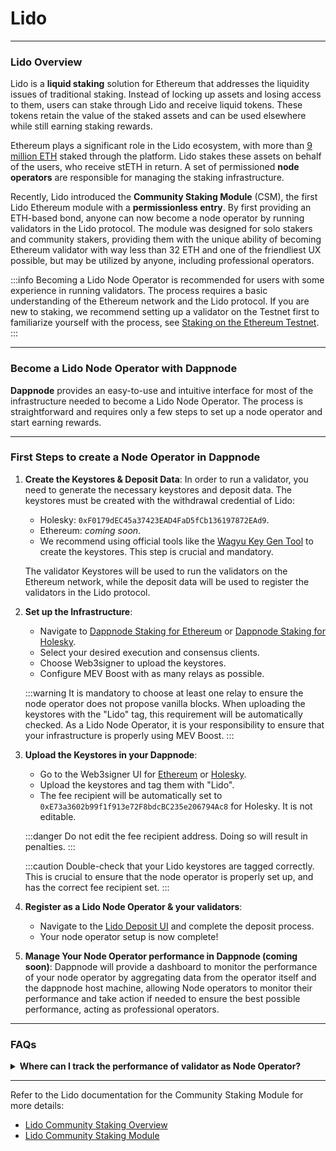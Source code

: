 # Lido

---

### **Lido Overview**

Lido is a **liquid staking** solution for Ethereum that addresses the liquidity issues of traditional staking. Instead of locking up assets and losing access to them, users can stake through Lido and receive liquid tokens. These tokens retain the value of the staked assets and can be used elsewhere while still earning staking rewards.

Ethereum plays a significant role in the Lido ecosystem, with more than [9 million ETH](https://lido.fi/ethereum) staked through the platform. Lido stakes these assets on behalf of the users, who receive stETH in return. A set of permissioned **node operators** are responsible for managing the staking infrastructure.

Recently, Lido introduced the **Community Staking Module** (CSM), the first Lido Ethereum module with a **permissionless entry**. By first providing an ETH-based bond, anyone can now become a node operator by running validators in the Lido protocol. The module was designed for solo stakers and community stakers, providing them with the unique ability of becoming Ethereum validator with way less than 32 ETH and one of the friendliest UX possible, but may be utilized by anyone, including professional operators.

:::info
Becoming a Lido Node Operator is recommended for users with some experience in running validators. The process requires a basic understanding of the Ethereum network and the Lido protocol. If you are new to staking, we recommend setting up a validator on the Testnet first to familiarize yourself with the process, see [Staking on the Ethereum Testnet](/docs/user/staking/ethereum/solo/holesky.md).
:::

---

### **Become a Lido Node Operator with Dappnode**

**Dappnode** provides an easy-to-use and intuitive interface for most of the infrastructure needed to become a Lido Node Operator. The process is straightforward and requires only a few steps to set up a node operator and start earning rewards.

---

<!-- ---

### **Package Key Features**

- **DAO Governance**: Governed by a DAO to ensure decentralization and security.
- **Community Staking Module**: Enables the community to participate as node operators staking on behalf of the DAO with way less than the 32 ETH required for solo staking.

--- -->

### **First Steps to create a Node Operator in Dappnode**

1. **Create the Keystores & Deposit Data**: In order to run a validator, you need to generate the necessary keystores and deposit data. The keystores must be created with the withdrawal credential of Lido:

   - Holesky: `0xF0179dEC45a37423EAD4FaD5fCb136197872EAd9`.
   - Ethereum: _coming soon_.
   - We recommend using official tools like the [Wagyu Key Gen Tool](https://wagyu.gg/) to create the keystores. This step is crucial and mandatory.

   The validator Keystores will be used to run the validators on the Ethereum network, while the deposit data will be used to register the validators in the Lido protocol.

2. **Set up the Infrastructure**:

   - Navigate to [Dappnode Staking for Ethereum](http://my.dappnode/stakers/ethereum) or [Dappnode Staking for Holesky](http://my.dappnode/stakers/holesky).
   - Select your desired execution and consensus clients.
   - Choose Web3signer to upload the keystores.
   - Configure MEV Boost with as many relays as possible.

   :::warning
   It is mandatory to choose at least one relay to ensure the node operator does not propose vanilla blocks. When uploading the keystores with the "Lido" tag, this requirement will be automatically checked. As a Lido Node Operator, it is your responsibility to ensure that your infrastructure is properly using MEV Boost.
   :::

3. **Upload the Keystores in your Dappnode**:

   - Go to the Web3signer UI for [Ethereum](http://brain.web3signer.dappnode) or [Holesky](http://brain.web3signer-holesky.dappnode).
   - Upload the keystores and tag them with "Lido".
   - The fee recipient will be automatically set to `0xE73a3602b99f1f913e72F8bdcBC235e206794Ac8` for Holesky. It is not editable.

   :::danger
   Do not edit the fee recipient address. Doing so will result in penalties.
   :::

   :::caution
   Double-check that your Lido keystores are tagged correctly. This is crucial to ensure that the node operator is properly set up, and has the correct fee recipient set.
   :::

4. **Register as a Lido Node Operator & your validators**:

   - Navigate to the [Lido Deposit UI](https://csm.testnet.fi/) and complete the deposit process.
   - Your node operator setup is now complete!

   <!-- (or do it locally directly from your dappnode installing [this package](http://my.dappnode/installer/dnp/)!) -->

5. **Manage Your Node Operator performance in Dappnode (coming soon)**: Dappnode will provide a dashboard to monitor the performance of your node operator by aggregating data from the operator itself and the dappnode host machine, allowing Node operators to monitor their performance and take action if needed to ensure the best possible performance, acting as professional operators.

---

### **FAQs**

<details>
   <summary><b>Where can I track the performance of validator as Node Operator?</b></summary>
   
   Dappnode will provide you a UI in form of a dappnode package where you will be able to track the performance of your validator as Node Operator taking advantage of the data provided by the operator itself and the dappnode host machine.
</details>

---

Refer to the Lido documentation for the Community Staking Module for more details:

- [Lido Community Staking Overview](https://blog.lido.fi/lido-community-staking-an-overview/)
- [Lido Community Staking Module](https://operatorportal.lido.fi/modules/community-staking-module#block-d3ad2b2bd3994a06b19dccc0794ac8d6)
